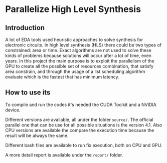# Parallelize High Level Synthesis

## Introduction

A lot of EDA tools used heuristic approaches to solve synthesis for electronic circuits. In high level
synthesis (HLS) there could be two types of constrained: area or time. Exact algorithms are not
used to solve these kinds of problems because solutions will occur after a lot of time, even years. In
this project the main purpose is to exploit the parallelism of the GPU to create all the possible set
of resources combination, that satisfy area constrain, and through the usage of a list scheduling
algorithm evaluate which is the fastest that has minimum latency.

## How to use its

To compile and run the codes it's needed the CUDA Toolkit and a NVIDIA device.

Different versions are available, all under the folder `source/`.
The official parallel one that can be use for all possible situations is the version 4.1.
Also CPU versions are available the compare the execution time because the result will be always the same.

Different bash files are available to run fix execution, both on CPU and GPU.

A more detail report is available under the `report/` folder.





